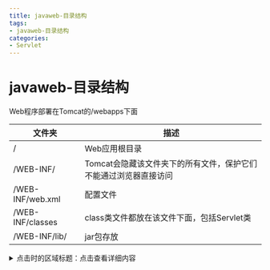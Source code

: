 ```yaml
---
title: javaweb-目录结构
tags: 
- javaweb-目录结构
categories: 
- Servlet
---
```


# javaweb-目录结构

Web程序部署在Tomcat的/webapps下面

|文件夹|描述|
|--|--|
|/|Web应用根目录|
|/WEB-INF/|Tomcat会隐藏该文件夹下的所有文件，保护它们不能通过浏览器直接访问|
|/WEB-INF/web.xml|配置文件|
|/WEB-INF/classes|class类文件都放在该文件下面，包括Servlet类|
|/WEB-INF/lib/|jar包存放|

<details>
  <summary>点击时的区域标题：点击查看详细内容</summary>
  <p> - 测试 测试测试</p>
  <pre><code>  title，value，callBack可以缺省  </code>  </pre>
</details>